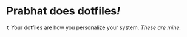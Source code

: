 # Prabhat does dotfiles<i>!</i>
<kbd>t</kbd>&nbsp;Your dotfiles are how you personalize your system. <i>These are mine.</i>
